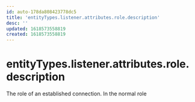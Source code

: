 ```yaml
---
id: auto-178da808423778dc5
title: 'entityTypes.listener.attributes.role.description'
desc: ''
updated: 1618573558819
created: 1618573558819
---
```

# entityTypes.listener.attributes.role.description

The role of an established connection. In the normal role
